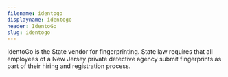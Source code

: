 ```yaml
---
filename: identogo
displayname: identogo
header: IdentoGo
slug: identogo
---
```


IdentoGo is the State vendor for fingerprinting. State law requires that all employees of a New Jersey private detective agency submit fingerprints as part of their hiring and registration process.
